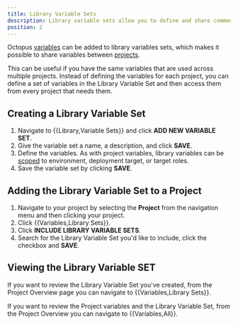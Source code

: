 ```yaml
---
title: Library Variable Sets
description: Library variable sets allow you to define and share common variables between your Octopus projects.
position: 2
---
```


Octopus [variables](/docs/deployment-process/variables/index.md) can be added to library variables sets, which makes it possible to share variables between [projects](/docs/deployment-process/projects/index.md).

This can be useful if you have the same variables that are used across multiple projects. Instead of defining the variables for each project, you can define a set of variables in the Library Variable Set and then access them from every project that needs them.

## Creating a Library Variable Set

1. Navigate to {{Library,Variable Sets}} and click **ADD NEW VARIABLE SET**.
2. Give the variable set a name, a description, and click **SAVE**.
3. Define the variables. As with project variables, library variables can be [scoped](/docs/deployment-process/variables/scoping-variables.md) to environment, deployment target, or target roles.
4. Save the variable set by clicking **SAVE**.

## Adding the Library Variable Set to a Project

1. Navigate to your project by selecting the **Project** from the navigation menu and then clicking your project.
2. Click {{Variables,Library Sets}}.
3. Click **INCLUDE LIBRARY VARIABLE SETS**.
4. Search for the Library Variable Set you'd like to include, click the checkbox and **SAVE**.

## Viewing the Library Variable SET

If you want to review the Library Variable Set you've created, from the Project Overview page you can navigate to {{Variables,Library Sets}}.

If you want to review the Project variables and the Library Variable Set, from the Project Overview you can navigate to {{Variables,All}}.
